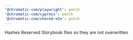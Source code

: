 ```yaml
---
'@chromatic-com/playwright': patch
'@chromatic-com/cypress': patch
'@chromatic-com/shared-e2e': patch
---
```


Hashes Reserved Storybook files so they are not overwritten
